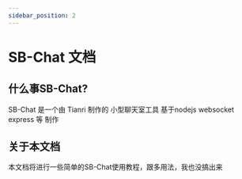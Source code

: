 ```yaml
---
sidebar_position: 2
---
```


# SB-Chat 文档

## 什么事SB-Chat?

SB-Chat 是一个由 Tianri 制作的 小型聊天室工具
基于nodejs websocket express 等 制作

## 关于本文档

本文档将进行一些简单的SB-Chat使用教程，跟多用法，我也没搞出来